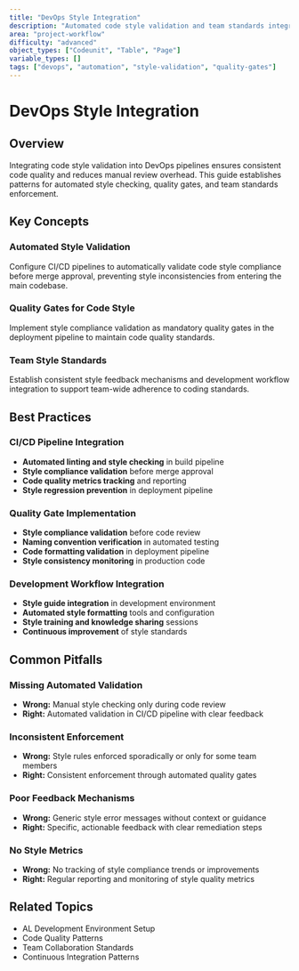 ```yaml
---
title: "DevOps Style Integration"
description: "Automated code style validation and team standards integration"
area: "project-workflow"
difficulty: "advanced"
object_types: ["Codeunit", "Table", "Page"]
variable_types: []
tags: ["devops", "automation", "style-validation", "quality-gates"]
---
```


# DevOps Style Integration

## Overview

Integrating code style validation into DevOps pipelines ensures consistent code quality and reduces manual review overhead. This guide establishes patterns for automated style checking, quality gates, and team standards enforcement.

## Key Concepts

### Automated Style Validation
Configure CI/CD pipelines to automatically validate code style compliance before merge approval, preventing style inconsistencies from entering the main codebase.

### Quality Gates for Code Style
Implement style compliance validation as mandatory quality gates in the deployment pipeline to maintain code quality standards.

### Team Style Standards
Establish consistent style feedback mechanisms and development workflow integration to support team-wide adherence to coding standards.

## Best Practices

### CI/CD Pipeline Integration
- **Automated linting and style checking** in build pipeline
- **Style compliance validation** before merge approval
- **Code quality metrics tracking** and reporting
- **Style regression prevention** in deployment pipeline

### Quality Gate Implementation
- **Style compliance validation** before code review
- **Naming convention verification** in automated testing
- **Code formatting validation** in deployment pipeline
- **Style consistency monitoring** in production code

### Development Workflow Integration
- **Style guide integration** in development environment
- **Automated style formatting** tools and configuration
- **Style training and knowledge sharing** sessions
- **Continuous improvement** of style standards

## Common Pitfalls

### Missing Automated Validation
- **Wrong:** Manual style checking only during code review
- **Right:** Automated validation in CI/CD pipeline with clear feedback

### Inconsistent Enforcement
- **Wrong:** Style rules enforced sporadically or only for some team members
- **Right:** Consistent enforcement through automated quality gates

### Poor Feedback Mechanisms
- **Wrong:** Generic style error messages without context or guidance
- **Right:** Specific, actionable feedback with clear remediation steps

### No Style Metrics
- **Wrong:** No tracking of style compliance trends or improvements
- **Right:** Regular reporting and monitoring of style quality metrics

## Related Topics

- AL Development Environment Setup
- Code Quality Patterns
- Team Collaboration Standards
- Continuous Integration Patterns

